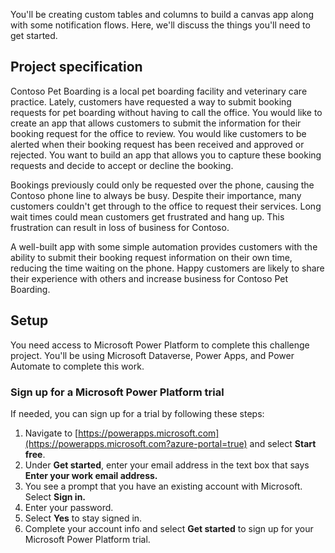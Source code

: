 You'll be creating custom tables and columns to build a canvas app along with some notification flows. Here, we'll discuss the things you'll need to get started.

## Project specification
Contoso Pet Boarding is a local pet boarding facility and veterinary care practice. Lately, customers have requested a way to submit booking requests for pet boarding without having to call the office. You would like to create an app that allows customers to submit the information for their booking request for the office to review. You would like customers to be alerted when their booking request has been received and approved or rejected. You want to build an app that allows you to capture these booking requests and decide to accept or decline the booking.

Bookings previously could only be requested over the phone, causing the Contoso phone line to always be busy. Despite their importance, many customers couldn't get through to the office to request their services. Long wait times could mean customers get frustrated and hang up. This frustration can result in loss of business for Contoso.

A well-built app with some simple automation provides customers with the ability to submit their booking request information on their own time, reducing the time waiting on the phone. Happy customers are likely to share their experience with others and increase business for Contoso Pet Boarding.

## Setup
You need access to Microsoft Power Platform to complete this challenge project. You'll be using Microsoft Dataverse, Power Apps, and Power Automate to complete this work. 

### Sign up for a Microsoft Power Platform trial
If needed, you can sign up for a trial by following these steps:

1. Navigate to [https://powerapps.microsoft.com](https://powerapps.microsoft.com?azure-portal=true) and select **Start free**.
2. Under **Get started**, enter your email address in the text box that says **Enter your work email address.**
3.  You see a prompt that you have an existing account with Microsoft. Select
    **Sign in.**
4.  Enter your password.
5.  Select **Yes** to stay signed in.
6.  Complete your account info and select **Get started** to sign up for your
    Microsoft Power Platform trial.
